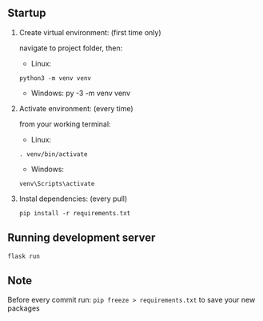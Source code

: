 ## Startup

1. Create virtual environment: (first time only)

    navigate to project folder, then:

    * Linux:
    ```
    python3 -m venv venv
    ```
    * Windows:
    py -3 -m venv venv

2. Activate environment: (every time)

    from your working terminal:

    * Linux:
    ```
    . venv/bin/activate
    ```

    * Windows:
    ```
    venv\Scripts\activate
    ```

3. Instal dependencies: (every pull)

    ```
    pip install -r requirements.txt
    ```

## Running development server

```
flask run
```

## Note
Before every commit run: `pip freeze > requirements.txt` to save your new packages